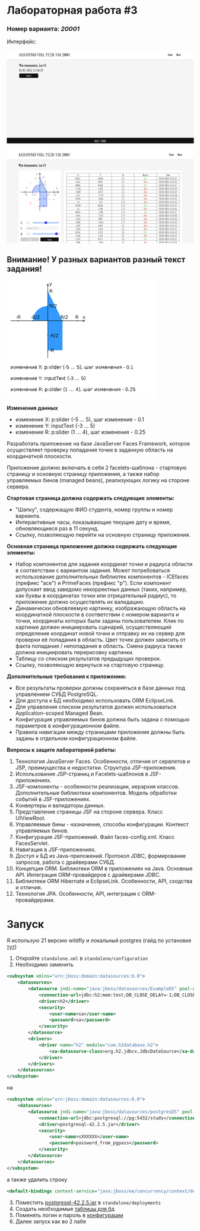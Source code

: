 # Лабораторная работа #3
### Номер варианта: _20001_

Интерфейс:

![image](img/img1.png)

![image](img/img2.png)

## Внимание! У разных вариантов разный текст задания!

![image](img/img3.png)

__Изменения данных__
- изменение X: p:slider (-5 … 5), шаг изменения - 0.1
- изменение Y: inputText (-3 … 5)
- изменение R: p:slider (1 … 4), шаг изменения - 0.25

Разработать приложение на базе JavaServer Faces Framework, которое осуществляет проверку попадания точки в заданную область на координатной плоскости.

Приложение должно включать в себя 2 facelets-шаблона - стартовую страницу и основную страницу приложения, а также набор управляемых бинов (managed beans), реализующих логику на стороне сервера.

__Стартовая страница должна содержать следующие элементы:__
- "Шапку", содержащую ФИО студента, номер группы и номер варианта.
- Интерактивные часы, показывающие текущие дату и время, обновляющиеся раз в 11 секунд.
- Ссылку, позволяющую перейти на основную страницу приложения.

__Основная страница приложения должна содержать следующие элементы:__
- Набор компонентов для задания координат точки и радиуса области в соответствии с вариантом задания. Может потребоваться использование дополнительных библиотек компонентов - ICEfaces (префикс "ace") и PrimeFaces (префикс "p"). Если компонент допускает ввод заведомо некорректных данных (таких, например, как буквы в координатах точки или отрицательный радиус), то приложение должно осуществлять их валидацию.
- Динамически обновляемую картинку, изображающую область на координатной плоскости в соответствии с номером варианта и точки, координаты которых были заданы пользователем. Клик по картинке должен инициировать сценарий, осуществляющий определение координат новой точки и отправку их на сервер для проверки её попадания в область. Цвет точек должен зависить от факта попадания / непопадания в область. Смена радиуса также должна инициировать перерисовку картинки.
- Таблицу со списком результатов предыдущих проверок.
- Ссылку, позволяющую вернуться на стартовую страницу.

__Дополнительные требования к приложению:__
- Все результаты проверки должны сохраняться в базе данных под управлением СУБД PostgreSQL.
- Для доступа к БД необходимо использовать ORM EclipseLink.
- Для управления списком результатов должен использоваться Application-scoped Managed Bean.
- Конфигурация управляемых бинов должна быть задана с помощью параметров в конфигурационном файле.
- Правила навигации между страницами приложения должны быть заданы в отдельном конфигурационном файле.

__Вопросы к защите лабораторной работы:__
1. Технология JavaServer Faces. Особенности, отличия от сервлетов и JSP, преимущества и недостатки. Структура JSF-приложения.
2. Использование JSP-страниц и Facelets-шаблонов в JSF-приложениях.
3. JSF-компоненты - особенности реализации, иерархия классов. Дополнительные библиотеки компонентов. Модель обработки событий в JSF-приложениях.
4. Конвертеры и валидаторы данных.
5. Представление страницы JSF на стороне сервера. Класс UIViewRoot.
6. Управляемые бины - назначение, способы конфигурации. Контекст управляемых бинов.
7. Конфигурация JSF-приложений. Файл faces-config.xml. Класс FacesServlet.
8. Навигация в JSF-приложениях.
9. Доступ к БД из Java-приложений. Протокол JDBC, формирование запросов, работа с драйверами СУБД.
10. Концепция ORM. Библиотеки ORM в приложениях на Java. Основные API. Интеграция ORM-провайдеров с драйверами JDBC.
11. Библиотеки ORM Hibernate и EclipseLink. Особенности, API, сходства и отличия.
12. Технология JPA. Особенности, API, интеграция с ORM-провайдерами.

# Запуск
Я использую 21 версию wildfly и локальный postgres (гайд по установке [тут](https://github.com/CandyGoose/Programming_2_term_SE/tree/main/lab7))
1) Откройте `standalone.xml` в `standalone/configuration` 
2) Необходимо заменить
```xml
<subsystem xmlns="urn:jboss:domain:datasources:6.0">
    <datasources>
        <datasource jndi-name="java:jboss/datasources/ExampleDS" pool-name="ExampleDS" enabled="true" use-java-context="true" statistics-enabled="${wildfly.datasources.statistics-enabled:${wildfly.statistics-enabled:false}}">
            <connection-url>jdbc:h2:mem:test;DB_CLOSE_DELAY=-1;DB_CLOSE_ON_EXIT=FALSE</connection-url>
            <driver>h2</driver>
            <security>
                <user-name>sa</user-name>
                <password>sa</password>
            </security>
        </datasource>
        <drivers>
            <driver name="h2" module="com.h2database.h2">
                <xa-datasource-class>org.h2.jdbcx.JdbcDataSource</xa-datasource-class>
            </driver>
        </drivers>
    </datasources>
</subsystem>
```
на 
```xml
<subsystem xmlns="urn:jboss:domain:datasources:6.0">
    <datasources>
        <datasource jndi-name="java:jboss/datasources/postgresDS" pool-name="database-datasource-pg" enabled="true" use-java-context="false">
            <connection-url>jdbc:postgresql://pg:5432/studs</connection-url>
            <driver>postgresql-42.2.5.jar</driver>
            <security>
                <user-name>sXXXXXX</user-name>
                <password>password_from_pgpass</password>
            </security>
        </datasource>
    </datasources>
</subsystem>
```
а также удалить строку
```xml
<default-bindings context-service="java:jboss/ee/concurrency/context/default" datasource="java:jboss/datasources/ExampleDS" managed-executor-service="java:jboss/ee/concurrency/executor/default" managed-scheduled-executor-service="java:jboss/ee/concurrency/scheduler/default" managed-thread-factory="java:jboss/ee/concurrency/factory/default"/>
```
3) Поместить [postgresql-42.2.5.jar](https://github.com/CandyGoose/Web_programming_SE/tree/main/lab3/pg/postgresql-42.2.5.jar) в `standalone/deployments`
4) Создать необходимые [таблицы для бд](https://github.com/CandyGoose/Web_programming_SE/blob/main/lab3/result_table.sql)
5) Поменять логин и пароль в [конфигурации](https://github.com/CandyGoose/Web_programming_SE/blob/main/lab3/src/main/resources/META-INF/persistence.xml)
6) Далее запуск как во 2 лабе